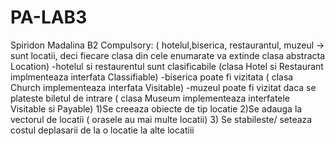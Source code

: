 # PA-LAB3
Spiridon Madalina B2
Compulsory: 
( hotelul,biserica, restaurantul, muzeul -> sunt locatii, deci fiecare clasa din cele enumarate  va extinde clasa abstracta Location)
-hotelul si restaurentul sunt clasificabile (clasa Hotel si Restaurant implmenteaza interfata Classifiable) 
-biserica poate fi vizitata ( clasa Church implementeaza interfata Visitable)
-muzeul poate fi vizitat daca se plateste biletul de intrare ( clasa Museum implementeaza interfatele Visitable si Payable)
1)Se creeaza obiecte de tip locatie
2)Se adauga la vectorul de locatii ( orasele au mai multe locatii)
3) Se stabileste/ seteaza costul deplasarii de la o locatie la alte locatiii
